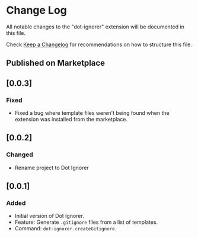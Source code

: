 # Change Log

All notable changes to the "dot-ignorer" extension will be documented in this file.

Check [Keep a Changelog](http://keepachangelog.com/) for recommendations on how to structure this file.

## Published on Marketplace

## [0.0.3]

### Fixed

- Fixed a bug where template files weren't being found when the extension was installed from the marketplace.

## [0.0.2]

### Changed

- Rename project to Dot Ignorer

## [0.0.1]

### Added

- Initial version of Dot Ignorer.
- Feature: Generate `.gitignore` files from a list of templates.
- Command: `dot-ignorer.createGitignore`.
